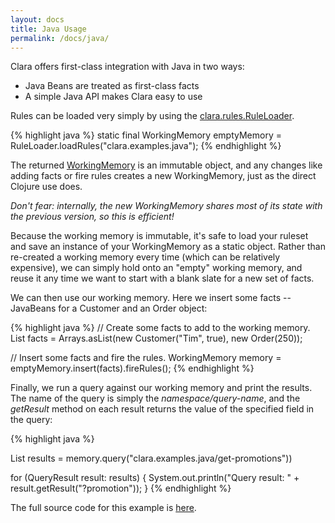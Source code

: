 ```yaml
---
layout: docs
title: Java Usage
permalink: /docs/java/
---
```


Clara offers first-class integration with Java in two ways:

* Java Beans are treated as first-class facts
* A simple Java API makes Clara easy to use

Rules can be loaded very simply by using the [clara.rules.RuleLoader]({{site.javadoc}}clara/rules/RuleLoader.html).

{% highlight java %}
static final WorkingMemory emptyMemory =
  RuleLoader.loadRules("clara.examples.java");
{% endhighlight %}

The returned [WorkingMemory]({{site.javadoc}}clara/rules/WorkingMemory.html) is an immutable object, and any changes like adding facts or fire rules creates a new WorkingMemory, just as the direct Clojure use does.

_Don't fear: internally, the new WorkingMemory shares most of its state with the previous version, so this is efficient!_

Because the working memory is immutable, it's safe to load your ruleset and save an instance of your WorkingMemory as a static object. Rather than re-created a working memory every time (which can be relatively expensive), we can simply hold onto an "empty" working memory, and reuse it any time we want to start with a blank slate for a new set of facts.

We can then use our working memory. Here we insert some facts -- JavaBeans for a Customer and an Order object:

{% highlight java %}
// Create some facts to add to the working memory.
List facts = Arrays.asList(new Customer("Tim", true), new Order(250));

// Insert some facts and fire the rules.
WorkingMemory memory = emptyMemory.insert(facts).fireRules();
{% endhighlight %}

Finally, we run a query against our working memory and print the results. The name of the query
is simply the _namespace/query-name_, and the _getResult_ method on each result returns the value of the specified field in the query:

{% highlight java %}

List<QueryResult> results = memory.query("clara.examples.java/get-promotions"))

for (QueryResult result: results) {
    System.out.println("Query result: " +
                        result.getResult("?promotion"));
}
{% endhighlight %}

The full source code for this example is [here](https://github.com/cerner/clara-examples/blob/master/src/main/java/clara/examples/java/ExampleMain.java).
